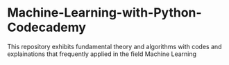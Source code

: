 # Machine-Learning-with-Python-Codecademy
This repository exhibits fundamental theory and algorithms with codes and explainations that frequently applied in the field Machine Learning
